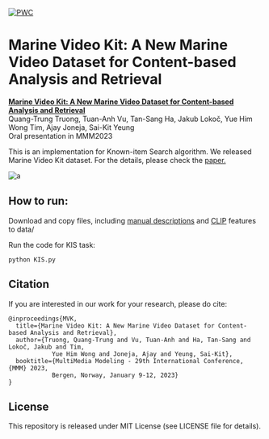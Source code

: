 [![PWC](https://img.shields.io/endpoint.svg?url=https://paperswithcode.com/badge/marine-video-kit-a-new-marine-video-dataset/retrieval-on-mvk)](https://paperswithcode.com/sota/retrieval-on-mvk?p=marine-video-kit-a-new-marine-video-dataset)

# Marine Video Kit: A New Marine Video Dataset for Content-based Analysis and Retrieval 
**[Marine Video Kit: A New Marine Video Dataset for Content-based Analysis and Retrieval](https://hkust-vgd.github.io/marinevideokit/)** <br>
Quang-Trung Truong, Tuan-Anh Vu, Tan-Sang Ha, Jakub Lokoč, Yue Him Wong Tim, Ajay Joneja, Sai-Kit Yeung <br>
Oral presentation in MMM2023

This is an implementation for Known-item Search algorithm. We released Marine Video Kit dataset.
For the details, please check the [paper.](https://arxiv.org/pdf/2209.11518.pdf) 


![a](images/example.gif)


## How to run:
Download and copy files, including [manual descriptions](https://drive.google.com/file/d/1OZ6oFByEVWWVCvyL3Aj9ac0zNdpdERpd/view?usp=sharing) and [CLIP](https://www.dropbox.com/s/i9frmwl8nxghr6m/extracted_low_res_images_v2.zip) features to data/

Run the code for KIS task:
```
python KIS.py
```

## Citation

If you are interested in our work for your research, please do cite:

    @inproceedings{MVK,
      title={Marine Video Kit: A New Marine Video Dataset for Content-based Analysis and Retrieval},
      author={Truong, Quang-Trung and Vu, Tuan-Anh and Ha, Tan-Sang and Lokoč, Jakub and Tim,
                Yue Him Wong and Joneja, Ajay and Yeung, Sai-Kit},
      booktitle={MultiMedia Modeling - 29th International Conference, {MMM} 2023,
                Bergen, Norway, January 9-12, 2023}
    }

## License
This repository is released under MIT License (see LICENSE file for details).
